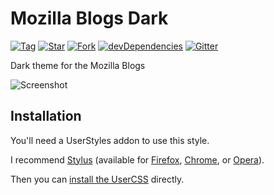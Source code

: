 # Mozilla Blogs Dark

[![Tag](https://img.shields.io/github/tag/AfroThundr3007730/Mozilla-Blogs-Dark.svg?label=tag)](https://github.com/AfroThundr3007730/Mozilla-Blogs-Dark/tags)
[![Star](https://github-svg-buttons.herokuapp.com/star.svg?user=AfroThundr3007730&repo=Mozilla-Blogs-Dark&style=flat&background=007ec6)](https://github.com/AfroThundr3007730/Mozilla-Blogs-Dark/stargazers)
[![Fork](https://github-svg-buttons.herokuapp.com/fork.svg?user=AfroThundr3007730&repo=Mozilla-Blogs-Dark&style=flat&background=007ec6)](https://github.com/AfroThundr3007730/Mozilla-Blogs-Dark/fork)
[![devDependencies](https://img.shields.io/david/dev/AfroThundr3007730/Mozilla-Blogs-Dark.svg?label=%20devDependencies%20)](https://david-dm.org/AfroThundr3007730/Mozilla-Blogs-Dark?type=dev)
[![Gitter](https://img.shields.io/gitter/room/AfroThundr3007730/Mozilla-Blogs-Dark.js.svg?maxAge=2592000)](https://gitter.im/StylishThemes/Lobby)

Dark theme for the Mozilla Blogs

![Screenshot](https://i.imgur.com/mDEoF8h.jpg)

## Installation

You'll need a UserStyles addon to use this style.

I recommend [Stylus][1] (available for [Firefox][2], [Chrome][3], or [Opera][4]).

Then you can [install the UserCSS][5] directly.

[1]: https://add0n.com/stylus.html
[2]: https://addons.mozilla.org/en-US/firefox/addon/styl-us/
[3]: https://chrome.google.com/webstore/detail/stylus/clngdbkpkpeebahjckkjfobafhncgmne
[4]: https://addons.opera.com/en/extensions/details/stylus/
[5]: https://github.com/AfroThundr3007730/Mozilla-Blogs-Dark/raw/master/mozilla-blogs-dark.user.css
